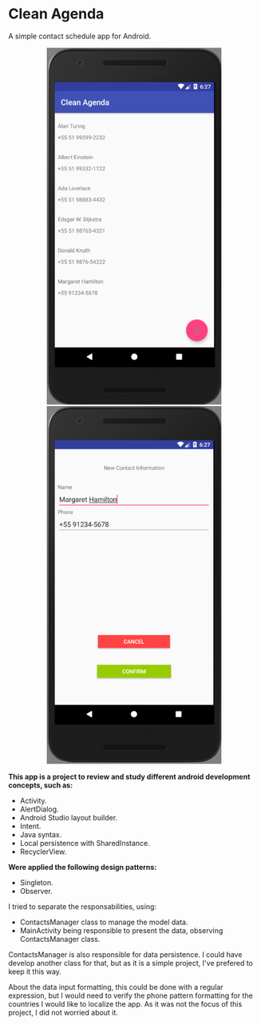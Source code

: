 # Clean Agenda
A simple contact schedule app for Android.

<p align="center">
  <img src="img1.png" width="350"/>
  <img src="img2.png" width="350"/>
</p>

<b>This app is a project to review and study different android development concepts, such as:</b>

* Activity.
* AlertDialog.
* Android Studio layout builder.
* Intent.
* Java syntax.
* Local persistence with SharedInstance.
* RecyclerView.

<b>Were applied the following design patterns:</b>

* Singleton.
* Observer.

I tried to separate the responsabilities, using:
* ContactsManager class to manage the model data.
* MainActivity being responsible to present the data, observing ContactsManager class. 

ContactsManager is also responsible for data persistence. I could have develop another class for that, but as it is a simple project, I've prefered to keep it this way.

About the data input formatting, this could be done with a regular expression, but I would need to verify the phone pattern formatting for the countries I would like to localize the app. As it was not the focus of this project, I did not worried about it.
